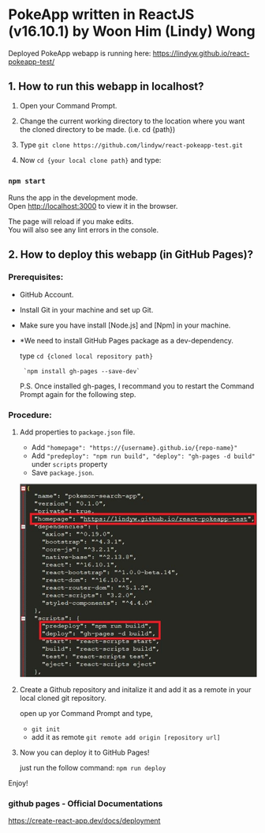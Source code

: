 # PokeApp written in ReactJS (v16.10.1) by Woon Him (Lindy) Wong
Deployed PokeApp webapp is running here: https://lindyw.github.io/react-pokeapp-test/

## 1. How to run this webapp in localhost?

1. Open your Command Prompt.

2. Change the current working directory to the location where you want the cloned directory to be made. (i.e. cd {path})

3. Type `git clone https://github.com/lindyw/react-pokeapp-test.git`

4. Now `cd {your local clone path}` and type:

### `npm start`

Runs the app in the development mode.<br />
Open [http://localhost:3000](http://localhost:3000) to view it in the browser.

The page will reload if you make edits.<br />
You will also see any lint errors in the console.

## 2. How to deploy this webapp (in GitHub Pages)?

### Prerequisites:

  - GitHub Account.
  - Install Git in your machine and set up Git.
  - Make sure you have install [Node.js] and [Npm] in your machine.
  - *We need to install GitHub Pages package as a dev-dependency.
	
	type `cd {cloned local repository path}`
	
		 `npm install gh-pages --save-dev`
	
	P.S. Once installed gh-pages, I recommand you to restart the Command Prompt again for the following step. 
	
  
### Procedure:

1. Add properties to `package.json` file.
   - Add `"homepage": "https://{username}.github.io/{repo-name}"`
   - Add `"predeploy": "npm run build",
		  "deploy": "gh-pages -d build"` under `scripts` property
   - Save `package.json`.
   
   ![Like this](readme_img_1.JPG)
   
2. Create a Github repository and initalize it and add it as a remote in your local cloned git repository.
	
	open up yor Command Prompt and type,
	- `git init`
	- add it as remote `git remote add origin [repository url]`

3. Now you can deploy it to GitHub Pages!
   
   just run the follow command:
   `npm run deploy`
   
 Enjoy!
 
 ### github pages - Official Documentations
 
 https://create-react-app.dev/docs/deployment

  





